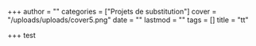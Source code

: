 +++
author = ""
categories = ["Projets de substitution"]
cover = "/uploads/uploads/cover5.png"
date = ""
lastmod = ""
tags = []
title = "tt"

+++
test